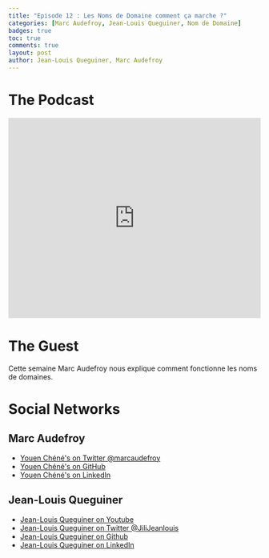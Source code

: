 ```yaml
---
title: "Episode 12 : Les Noms de Domaine comment ça marche ?"
categories: [Marc Audefroy, Jean-Louis Queguiner, Nom de Domaine]
badges: true
toc: true
comments: true
layout: post
author: Jean-Louis Queguiner, Marc Audefroy
---
```


# The Podcast

<iframe src="https://widget.spreaker.com/player?episode_id=16721790&theme=light&autoplay=false&playlist=false&cover_image_url=https%3A%2F%2Fd3wo5wojvuv7l.cloudfront.net%2Fimages.spreaker.com%2Foriginal%2F7a3995c37bb49670550a292596744393.jpg" width="100%" height="400px" frameborder="0"></iframe>

# The Guest
Cette semaine Marc Audefroy nous explique comment fonctionne les noms de domaines.

# Social Networks

## Marc Audefroy
- [Youen Chéné's on Twitter @marcaudefroy](https://twitter.com/marcaudefroy)
- [Youen Chéné's on GitHub](https://github.com/marcaudefroy)
- [Youen Chéné's on LinkedIn](https://www.linkedin.com/in/marc-audefroy-b62b9b36/)

## Jean-Louis Queguiner
- [Jean-Louis Queguiner on Youtube](https://www.youtube.com/channel/UCVso5UVvQeGAuwbksmA95iA)
- [Jean-Louis Queguiner on Twitter @JiliJeanlouis](https://twitter.com/JiliJeanlouis)
- [Jean-Louis Queguiner on Github](https://github.com/jqueguiner)
- [Jean-Louis Queguiner on LinkedIn](https://fr.linkedin.com/in/jlqueguiner)
